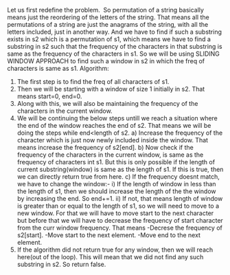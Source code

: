 Let us first redefine the problem.
​
So permutation of a string basically means just the reordering of the letters of the string. That means all the permutations of a string are just the anagrams of the string, with all the letters included, just in another way.
And we have to find if such a substring exists in s2 which is a permutation of s1, which means we have to find a substring in s2 such that the frequency of the characters in that substring is same as the frequency of the characters in s1.
So we will be using SLIDING WINDOW APPROACH to find such a window in s2 in which the freq of characters is same as s1.
​
Algorithm:
1. The first step is to find the freq of all characters of s1.
​
2. Then we will be starting with a window of size 1 initially in s2. That means start=0, end=0.
​
3. Along with this, we will also be maintaining the frequency of the characters in the current window.
​
4. We will be continuing the below steps untill we reach a situation where the end of the window reaches the end of s2. That means we will be doing the steps while end<length of s2.
a) Increase the frequency of the character which is just now newly included inside the window. That means increase the frequency of s2[end].
b) Now check if the frequency of the characters in the current window, is same as the frequency of characters int s1. But this is only possible if the length of current substring(window) is same as the length of s1. If this is true, then we can directly return true from here.
c) If the frequency doesnt match, we have to change the window:-
i) If the length of window in less than the length of s1, then we should increase the length of the the window by increasing the end. So end+=1.
ii) If not, that means length of window is greater than or equal to the length of s1, so we will need to move to a new window. For that we will have to move start to the next character but before that we will have to decrease the frequency of start character from the curr window frequency. That means
-Decrese the frequency of s2[start].
-Move start to the next element.
-Move end to the next element.
5. If the algorithm did not return true for any window, then we will reach here(out of the loop). This will mean that we did not find any such substring in s2. So return false.
​